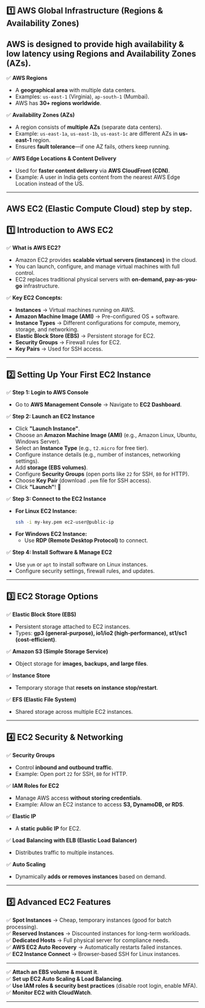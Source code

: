 ## **1️⃣ AWS Global Infrastructure (Regions & Availability Zones)**
AWS is designed to provide **high availability & low latency** using **Regions** and **Availability Zones (AZs)**.
---

✅ **AWS Regions**  
   - A **geographical area** with multiple data centers.  
   - Examples: `us-east-1` (Virginia), `ap-south-1` (Mumbai).  
   - AWS has **30+ regions worldwide**.  

✅ **Availability Zones (AZs)**  
   - A region consists of **multiple AZs** (separate data centers).  
   - Example: `us-east-1a`, `us-east-1b`, `us-east-1c` are different AZs in **us-east-1** region.  
   - Ensures **fault tolerance**—if one AZ fails, others keep running.  

✅ **AWS Edge Locations & Content Delivery**  
   - Used for **faster content delivery** via **AWS CloudFront (CDN)**.  
   - Example: A user in India gets content from the nearest AWS Edge Location instead of the US.  

---

**AWS EC2 (Elastic Compute Cloud)** step by step.
---

## **1️⃣ Introduction to AWS EC2**  
✅ **What is AWS EC2?**  
   - Amazon EC2 provides **scalable virtual servers (instances)** in the cloud.  
   - You can launch, configure, and manage virtual machines with full control.  
   - EC2 replaces traditional physical servers with **on-demand, pay-as-you-go** infrastructure.  

✅ **Key EC2 Concepts:**  
   - **Instances** → Virtual machines running on AWS.  
   - **Amazon Machine Image (AMI)** → Pre-configured OS + software.  
   - **Instance Types** → Different configurations for compute, memory, storage, and networking.  
   - **Elastic Block Store (EBS)** → Persistent storage for EC2.  
   - **Security Groups** → Firewall rules for EC2.  
   - **Key Pairs** → Used for SSH access.  
---

## **2️⃣ Setting Up Your First EC2 Instance**  
✅ **Step 1: Login to AWS Console**  
   - Go to **AWS Management Console** → Navigate to **EC2 Dashboard**.  

✅ **Step 2: Launch an EC2 Instance**  
   - Click **"Launch Instance"**.  
   - Choose an **Amazon Machine Image (AMI)** (e.g., Amazon Linux, Ubuntu, Windows Server).  
   - Select an **Instance Type** (e.g., `t2.micro` for free tier).  
   - Configure instance details (e.g., number of instances, networking settings).  
   - Add **storage (EBS volumes)**.  
   - Configure **Security Groups** (open ports like `22` for SSH, `80` for HTTP).  
   - Choose **Key Pair** (download `.pem` file for SSH access).  
   - Click **"Launch"**! 🚀  

✅ **Step 3: Connect to the EC2 Instance**  
   - **For Linux EC2 Instance:**  
     ```bash
     ssh -i my-key.pem ec2-user@public-ip
     ```
   - **For Windows EC2 Instance:**  
     - Use **RDP (Remote Desktop Protocol)** to connect.  

✅ **Step 4: Install Software & Manage EC2**  
   - Use `yum` or `apt` to install software on Linux instances.  
   - Configure security settings, firewall rules, and updates.  

---

## **3️⃣ EC2 Storage Options**  
✅ **Elastic Block Store (EBS)**  
   - Persistent storage attached to EC2 instances.  
   - Types: **gp3 (general-purpose), io1/io2 (high-performance), st1/sc1 (cost-efficient)**.  

✅ **Amazon S3 (Simple Storage Service)**  
   - Object storage for **images, backups, and large files**.  

✅ **Instance Store**  
   - Temporary storage that **resets on instance stop/restart**.  

✅ **EFS (Elastic File System)**  
   - Shared storage across multiple EC2 instances.  

---

## **4️⃣ EC2 Security & Networking**  
✅ **Security Groups**  
   - Control **inbound and outbound traffic**.  
   - Example: Open port `22` for SSH, `80` for HTTP.  

✅ **IAM Roles for EC2**  
   - Manage AWS access **without storing credentials**.  
   - Example: Allow an EC2 instance to access **S3, DynamoDB, or RDS**.  

✅ **Elastic IP**  
   - A **static public IP** for EC2.  

✅ **Load Balancing with ELB (Elastic Load Balancer)**  
   - Distributes traffic to multiple instances.  

✅ **Auto Scaling**  
   - Dynamically **adds or removes instances** based on demand.  

---

## **5️⃣ Advanced EC2 Features**  
✅ **Spot Instances** → Cheap, temporary instances (good for batch processing).  
✅ **Reserved Instances** → Discounted instances for long-term workloads.  
✅ **Dedicated Hosts** → Full physical server for compliance needs.  
✅ **AWS EC2 Auto Recovery** → Automatically restarts failed instances.  
✅ **EC2 Instance Connect** → Browser-based SSH for Linux instances.  

---
✅ **Attach an EBS volume & mount it**.  
✅ **Set up EC2 Auto Scaling & Load Balancing**.  
✅ **Use IAM roles & security best practices** (disable root login, enable MFA).  
✅ **Monitor EC2 with CloudWatch**.  

---

